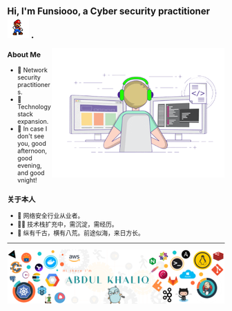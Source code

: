 ## Hi, I'm Funsiooo, a Cyber security practitioner [![img](https://github.com/Funsiooo/Funsiooo/blob/main/images/Super_Maria.gif)](https://github.com/Funsiooo/Funsiooo/blob/main/images/Super_Maria.gif) .




<!-- Any image aligned to the right. Beware the width -->
<img width="400" align="right" alt="Github" src="https://github.com/Funsiooo/Funsiooo/blob/main/images/work.gif" />


### About Me


- 🔭 Network security practitioners.
- 🤹‍ Technology stack expansion.
- 🌱 In case I don't see you, good afternoon, good evening, and good vnight!



### 关于本人


- 🔭 网络安全行业从业者。
- 🤹‍♂️ 技术栈扩充中，需沉淀，需经历。
- 🌱 纵有千古，横有八荒。前途似海，来日方长。





---

![image](https://github.com/Funsiooo/Funsiooo/blob/main/images/banner.png)
